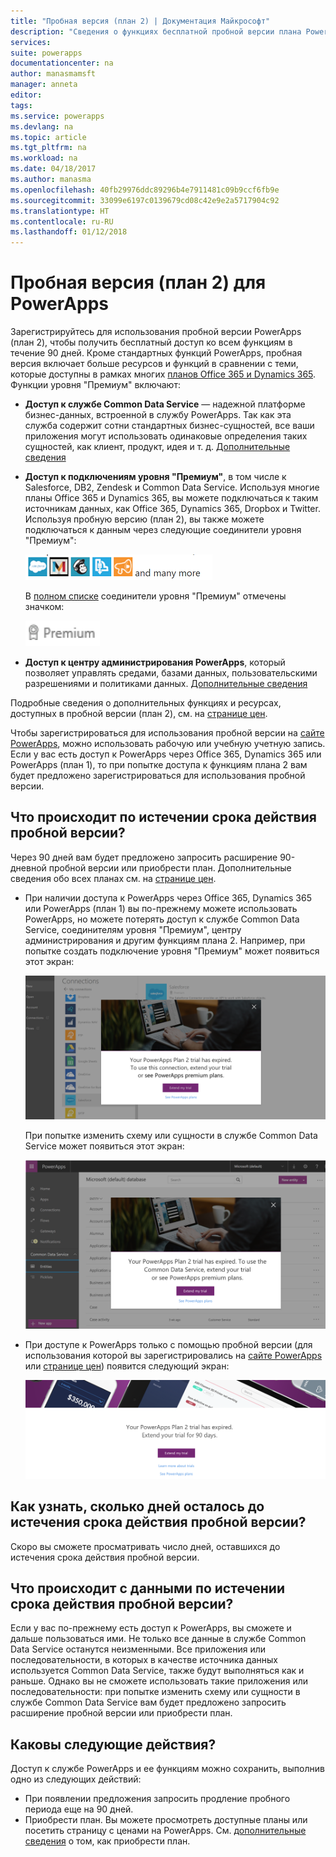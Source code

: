 ```yaml
---
title: "Пробная версия (план 2) | Документация Майкрософт"
description: "Сведения о функциях бесплатной пробной версии плана PowerApps, о том, как зарегистрироваться для ее использования, а также о том, что происходит по истечении срока ее действия."
services: 
suite: powerapps
documentationcenter: na
author: manasmamsft
manager: anneta
editor: 
tags: 
ms.service: powerapps
ms.devlang: na
ms.topic: article
ms.tgt_pltfrm: na
ms.workload: na
ms.date: 04/18/2017
ms.author: manasma
ms.openlocfilehash: 40fb29976ddc89296b4e7911481c09b9ccf6fb9e
ms.sourcegitcommit: 33099e6197c0139679cd08c42e9e2a5717904c92
ms.translationtype: HT
ms.contentlocale: ru-RU
ms.lasthandoff: 01/12/2018
---
```

# <a name="plan-2-trial-for-powerapps"></a>Пробная версия (план 2) для PowerApps
Зарегистрируйтесь для использования пробной версии PowerApps (план 2), чтобы получить бесплатный доступ ко всем функциям в течение 90 дней. Кроме стандартных функций PowerApps, пробная версия включает больше ресурсов и функций в сравнении с теми, которые доступны в рамках многих [планов Office 365 и Dynamics 365](pricing-billing-skus.md). Функции уровня "Премиум" включают:

* **Доступ к службе Common Data Service** — надежной платформе бизнес-данных, встроенной в службу PowerApps. Так как эта служба содержит сотни стандартных бизнес-сущностей, все ваши приложения могут использовать одинаковые определения таких сущностей, как клиент, продукт, идея и т. д. [Дополнительные сведения](data-platform-intro.md)
* **Доступ к подключениям уровня "Премиум"**, в том числе к Salesforce, DB2, Zendesk и Common Data Service. Используя многие планы Office 365 и Dynamics 365, вы можете подключаться к таким источникам данных, как Office 365, Dynamics 365, Dropbox и Twitter. Используя пробную версию (план 2), вы также можете подключаться к данным через следующие соединители уровня "Премиум":
  
    ![](./media/trial-plan/premium-connectors.png)
  
    В [полном списке](connections-list.md) соединители уровня "Премиум" отмечены значком:
  
    ![](./media/trial-plan/premium-badge.png)
* **Доступ к центру администрирования PowerApps**, который позволяет управлять средами, базами данных, пользовательскими разрешениями и политиками данных.  [Дополнительные сведения](introduction-to-the-admin-center.md)

Подробные сведения о дополнительных функциях и ресурсах, доступных в пробной версии (план 2), см. на [странице цен](https://powerapps.microsoft.com/pricing/).

Чтобы зарегистрироваться для использования пробной версии на [сайте PowerApps](https://powerapps.microsoft.com/), можно использовать рабочую или учебную учетную запись. Если у вас есть доступ к PowerApps через Office 365, Dynamics 365 или PowerApps (план 1), то при попытке доступа к функциям плана 2 вам будет предложено зарегистрироваться для использования пробной версии.

## <a name="what-happens-when-my-trial-expires"></a>Что происходит по истечении срока действия пробной версии?
Через 90 дней вам будет предложено запросить расширение 90-дневной пробной версии или приобрести план. Дополнительные сведения обо всех планах см. на [странице цен](https://powerapps.microsoft.com/pricing/).

* При наличии доступа к PowerApps через Office 365, Dynamics 365 или PowerApps (план 1) вы по-прежнему можете использовать PowerApps, но можете потерять доступ к службе Common Data Service, соединителям уровня "Премиум", центру администрирования и другим функциям плана 2. Например, при попытке создать подключение уровня "Премиум" может появиться этот экран:
  
    ![](./media/trial-plan/premium-trial-expired.png)
  
    При попытке изменить схему или сущности в службе Common Data Service может появиться этот экран:
  
    ![](./media/trial-plan/cds.png)
* При доступе к PowerApps только с помощью пробной версии (для использования которой вы зарегистрировались на [сайте PowerApps](http://powerapps.microsoft.com/) или [странице цен](http://powerapps.microsoft.com/pricing)) появится следующий экран:
  
    ![](./media/trial-plan/extend-screen.png)

## <a name="how-many-days-are-left-before-my-trial-expires"></a>Как узнать, сколько дней осталось до истечения срока действия пробной версии?
Скоро вы сможете просматривать число дней, оставшихся до истечения срока действия пробной версии.

## <a name="what-happens-to-my-data-when-my-trial-expires"></a>Что происходит с данными по истечении срока действия пробной версии?
Если у вас по-прежнему есть доступ к PowerApps, вы сможете и дальше пользоваться ими. Не только все данные в службе Common Data Service останутся неизменными. Все приложения или последовательности, в которых в качестве источника данных используется Common Data Service, также будут выполняться как и раньше. Однако вы не сможете использовать такие приложения или последовательности: при попытке изменить схему или сущности в службе Common Data Service вам будет предложено запросить расширение пробной версии или приобрести план.

## <a name="what-should-i-do-next"></a>Каковы следующие действия?
Доступ к службе PowerApps и ее функциям можно сохранить, выполнив одно из следующих действий:

* При появлении предложения запросить продление пробного периода еще на 90 дней.
* Приобрести план. Вы можете просмотреть доступные планы или посетить страницу с ценами на PowerApps. См. [дополнительные сведения](signup-for-powerapps-admin.md) о том, как приобрести план.

